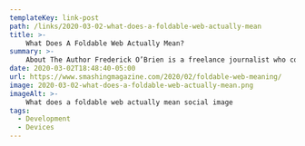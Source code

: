 ```yaml
---
templateKey: link-post
path: /links/2020-03-02-what-does-a-foldable-web-actually-mean
title: >-
    What Does A Foldable Web Actually Mean?
summary: >-
    About The Author Frederick O’Brien is a freelance journalist who conforms to most British stereotypes. His interests include American literature, graphic design, sustainable … More about Frederick … 
date: 2020-03-02T18:48:40-05:00
url: https://www.smashingmagazine.com/2020/02/foldable-web-meaning/
image: 2020-03-02-what-does-a-foldable-web-actually-mean.png
imageAlt: >-
    What does a foldable web actually mean social image
tags:
  - Development
  - Devices
---
```

